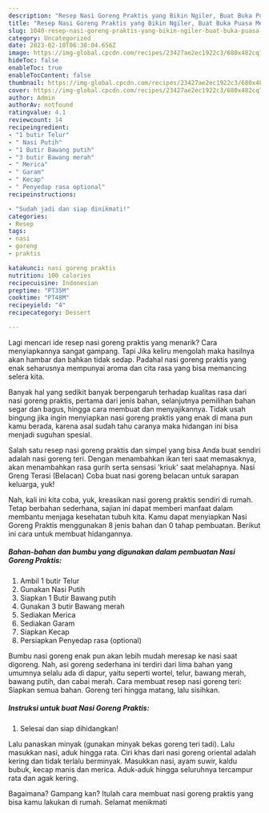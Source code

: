 ```yaml
---
description: "Resep Nasi Goreng Praktis yang Bikin Ngiler, Buat Buka Puasa Menggugah Selera"
title: "Resep Nasi Goreng Praktis yang Bikin Ngiler, Buat Buka Puasa Menggugah Selera"
slug: 1040-resep-nasi-goreng-praktis-yang-bikin-ngiler-buat-buka-puasa-menggugah-selera
category: Uncategorized
date: 2023-02-10T06:38:04.656Z
image: https://img-global.cpcdn.com/recipes/23427ae2ec1922c3/680x482cq70/nasi-goreng-praktis-foto-resep-utama.jpg
hideToc: false
enableToc: true
enableTocContent: false
thumbnail: https://img-global.cpcdn.com/recipes/23427ae2ec1922c3/680x482cq70/nasi-goreng-praktis-foto-resep-utama.jpg
cover: https://img-global.cpcdn.com/recipes/23427ae2ec1922c3/680x482cq70/nasi-goreng-praktis-foto-resep-utama.jpg
author: Admin
authorAv: notfound
ratingvalue: 4.1
reviewcount: 14
recipeingredient:
- "1 butir Telur"
- " Nasi Putih"
- "1 Butir Bawang putih"
- "3 butir Bawang merah"
- " Merica"
- " Garam"
- " Kecap"
- " Penyedap rasa optional"
recipeinstructions:

- "Sudah jadi dan siap dinikmati!"
categories:
- Resep
tags:
- nasi
- goreng
- praktis

katakunci: nasi goreng praktis 
nutrition: 100 calories
recipecuisine: Indonesian
preptime: "PT35M"
cooktime: "PT48M"
recipeyield: "4"
recipecategory: Dessert

---
```



Lagi mencari ide resep nasi goreng praktis yang menarik? Cara menyiapkannya sangat gampang. Tapi Jika keliru mengolah maka hasilnya akan hambar dan bahkan tidak sedap. Padahal nasi goreng praktis yang enak seharusnya mempunyai aroma dan cita rasa yang bisa memancing selera kita.


Banyak hal yang sedikit banyak berpengaruh terhadap kualitas rasa dari nasi goreng praktis, pertama dari jenis bahan, selanjutnya pemilihan bahan segar dan bagus, hingga cara membuat dan menyajikannya. Tidak usah bingung jika ingin menyiapkan nasi goreng praktis yang enak di mana pun kamu berada, karena asal sudah tahu caranya maka hidangan ini bisa menjadi suguhan spesial.

Salah satu resep nasi goreng praktis dan simpel yang bisa Anda buat sendiri adalah nasi goreng teri. Dengan menambahkan ikan teri saat memasaknya, akan menambahkan rasa gurih serta sensasi &#39;kriuk&#39; saat melahapnya. Nasi Greng Terasi (Belacan) Coba buat nasi goreng belacan untuk sarapan keluarga, yuk!


Nah, kali ini kita coba, yuk, kreasikan nasi goreng praktis sendiri di rumah. Tetap berbahan sederhana, sajian ini dapat memberi manfaat dalam membantu menjaga kesehatan tubuh kita. Kamu dapat menyiapkan Nasi Goreng Praktis menggunakan 8 jenis bahan dan 0 tahap pembuatan. Berikut ini cara untuk membuat hidangannya.

<!--inarticleads1-->

##### Bahan-bahan dan bumbu yang digunakan dalam pembuatan Nasi Goreng Praktis:

1. Ambil 1 butir Telur
1. Gunakan  Nasi Putih
1. Siapkan 1 Butir Bawang putih
1. Gunakan 3 butir Bawang merah
1. Sediakan  Merica
1. Sediakan  Garam
1. Siapkan  Kecap
1. Persiapkan  Penyedap rasa (optional)


Bumbu nasi goreng enak pun akan lebih mudah meresap ke nasi saat digoreng. Nah, asi goreng sederhana ini terdiri dari lima bahan yang umumnya selalu ada di dapur, yaitu seperti wortel, telur, bawang merah, bawang putih, dan cabai merah. Cara membuat resep nasi goreng teri: Siapkan semua bahan. Goreng teri hingga matang, lalu sisihkan. 

<!--inarticleads2-->

##### Instruksi untuk buat Nasi Goreng Praktis:


1. Selesai dan siap dihidangkan!

Lalu panaskan minyak (gunakan minyak bekas goreng teri tadi). Lalu masukkan nasi, aduk hingga rata. Ciri khas dari nasi goreng oriental adalah kering dan tidak terlalu berminyak. Masukkan nasi, ayam suwir, kaldu bubuk, kecap manis dan merica. Aduk-aduk hingga seluruhnya tercampur rata dan agak kering. 

Bagaimana? Gampang kan? Itulah cara membuat nasi goreng praktis yang bisa kamu lakukan di rumah. Selamat menikmati

